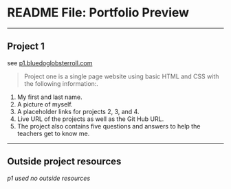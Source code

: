 # README File: Portfolio Preview

----
## Project 1
see [p1.bluedoglobsterroll.com](http://p1.bluedoglobsterroll.com/)

> Project one is a single page website using basic HTML and CSS with the following information:.

1. My first and last name.
2. A picture of myself.
3. A placeholder links for projects 2, 3, and 4.
4. Live URL of the projects as well as the Git Hub URL.
5. The project also contains five questions and answers to help the teachers get to know me.

----
## Outside project resources
*p1 used no outside resources*
